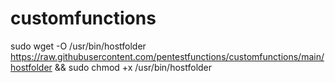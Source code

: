 # customfunctions

sudo wget -O /usr/bin/hostfolder https://raw.githubusercontent.com/pentestfunctions/customfunctions/main/hostfolder && sudo chmod +x /usr/bin/hostfolder
